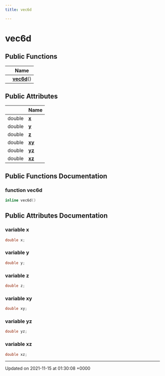 ```yaml
---
title: vec6d

---
```


# vec6d





## Public Functions

|                | Name           |
| -------------- | -------------- |
| | **[vec6d](../Classes/classvec6d.md#function-vec6d)**() |

## Public Attributes

|                | Name           |
| -------------- | -------------- |
| double | **[x](../Classes/classvec6d.md#variable-x)**  |
| double | **[y](../Classes/classvec6d.md#variable-y)**  |
| double | **[z](../Classes/classvec6d.md#variable-z)**  |
| double | **[xy](../Classes/classvec6d.md#variable-xy)**  |
| double | **[yz](../Classes/classvec6d.md#variable-yz)**  |
| double | **[xz](../Classes/classvec6d.md#variable-xz)**  |

## Public Functions Documentation

### function vec6d

```cpp
inline vec6d()
```


## Public Attributes Documentation

### variable x

```cpp
double x;
```


### variable y

```cpp
double y;
```


### variable z

```cpp
double z;
```


### variable xy

```cpp
double xy;
```


### variable yz

```cpp
double yz;
```


### variable xz

```cpp
double xz;
```


-------------------------------

Updated on 2021-11-15 at 01:30:08 +0000